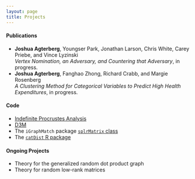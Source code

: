 ```yaml
---
layout: page
title: Projects
---
```

<h4>Publications</h4>
<ul>
<li><b>Joshua Agterberg</b>, Youngser Park, Jonathan Larson, Chris White, Carey Priebe, and Vince Lyzinski</li>
<i>Vertex Nomination, an Adversary, and Countering that Adversary</i>, in progress.
<li><b>Joshua Agterberg</b>, Fanghao Zhong, Richard Crabb, and Margie Rosenberg</li>  
<i>A Clustering Method for Categorical Variables to Predict High Health Expenditures</i>, in progress.
</ul>

<h4>Code</h4>
<ul>
<li><a href="../assets/procrustes_simulation.html">Indefinite Procrustes Analysis</a></li>
<li><a href="https://github.com/neurodata/primitives-interfaces">D3M</a></li>
<li>The <code>iGraphMatch</code> package <a href="https://github.com/dpmcsuss/iGraphMatch/tree/dev_splr"><code>splrMatrix</code> class</a></li>
<li>The <a href="https://github.com/jagterberg/catDist"><code>catDist</code> R package</a></li>
</ul>

<h4>Ongoing Projects</h4>
<ul>
<li>Theory for the generalized random dot product graph</li>
<li>Theory for random low-rank matrices</li>
</ul>